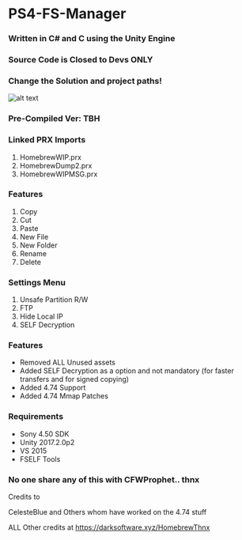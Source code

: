 # PS4-FS-Manager

### Written in C# and C using the Unity Engine

### Source Code is Closed to Devs ONLY

### Change the Solution and project paths!



![alt text](https://github.com/LightningMods/PS4-FS-Manager/blob/master/FS.png)



### Pre-Compiled Ver: TBH

### Linked PRX Imports

1. HomebrewWIP.prx
2. HomebrewDump2.prx
3. HomebrewWIPMSG.prx




### Features
1. Copy
2. Cut
3. Paste
4. New File
5. New Folder
6. Rename
7. Delete

### Settings Menu
1. Unsafe Partition R/W
2. FTP
3. Hide Local IP
3. SELF Decryption

### Features

- Removed ALL Unused assets
- Added SELF Decryption as a option and not mandatory (for faster transfers and for signed copying)
- Added 4.74 Support
- Added 4.74 Mmap Patches

### Requirements

- Sony 4.50 SDK
- Unity 2017.2.0p2
- VS 2015
- FSELF Tools

### No one share any of this with CFWProphet.. thnx 

Credits to

CelesteBlue and Others whom have worked on the 4.74 stuff

ALL Other credits at https://darksoftware.xyz/HomebrewThnx
